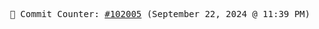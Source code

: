 <p align="center">
    <samp>
        📮 Commit Counter: <a href="https://github.com/Javascript-void0/Javascript-void0/commits/main">#102005</a> (September 22, 2024 @ 11:39 PM)
    </samp>
</p>